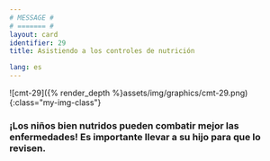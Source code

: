 ```yaml
---
# MESSAGE #
# ======= #
layout: card
identifier: 29
title: Asistiendo a los controles de nutrición

lang: es
---
```


![cmt-29]({% render_depth %}assets/img/graphics/cmt-29.png){:class="my-img-class"}

### ¡Los niños bien nutridos pueden combatir mejor las enfermedades! Es importante llevar a su hijo para que lo revisen.
